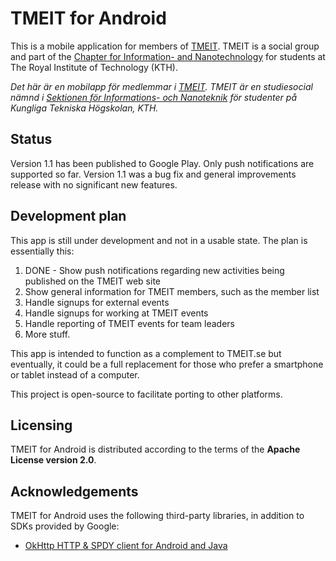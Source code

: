 TMEIT for Android
=================

This is a mobile application for members of [TMEIT](http://tmeit.se). TMEIT is a social group
and part of the [Chapter for Information- and Nanotechnology](http://insektionen.se) for
students at The Royal Institute of Technology (KTH).

_Det här är en mobilapp för medlemmar i [TMEIT](http://tmeit.se). TMEIT är en studiesocial
nämnd i [Sektionen för Informations- och Nanoteknik](http://insektionen.se) för studenter
på Kungliga Tekniska Högskolan, KTH._

## Status
Version 1.1 has been published to Google Play. Only push notifications are supported so far. Version
1.1 was a bug fix and general improvements release with no significant new features.

## Development plan
This app is still under development and not in a usable state. The plan is essentially this:

1. DONE - Show push notifications regarding new activities being published on the TMEIT web site
2. Show general information for TMEIT members, such as the member list
3. Handle signups for external events
4. Handle signups for working at TMEIT events
5. Handle reporting of TMEIT events for team leaders
6. More stuff.

This app is intended to function as a complement to TMEIT.se but eventually, it could be
a full replacement for those who prefer a smartphone or tablet instead of a computer.

This project is open-source to facilitate porting to other platforms.

## Licensing
TMEIT for Android is distributed according to the terms of the **Apache License version 2.0**.

## Acknowledgements
TMEIT for Android uses the following third-party libraries, in addition to SDKs provided by Google:

* [OkHttp HTTP & SPDY client for Android and Java](https://github.com/square/okhttp)
